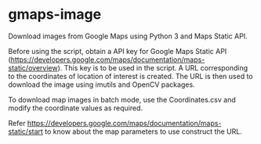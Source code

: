 # gmaps-image

Download images from Google Maps using Python 3 and Maps Static API.

Before using the script, obtain a API key for Google Maps Static API (https://developers.google.com/maps/documentation/maps-static/overview). This key is to be used in the script.
A URL corresponding to the coordinates of location of interest is created. The URL is then used to download the image using imutils and OpenCV packages. 

To download map images in batch mode, use the Coordinates.csv and modify the coordinate values as required.

Refer https://developers.google.com/maps/documentation/maps-static/start to know about the map parameters to use construct the URL.
